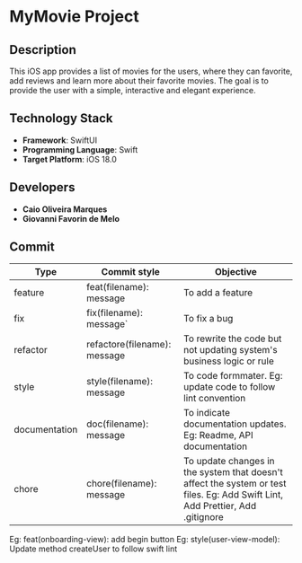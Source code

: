 # MyMovie Project

## Description
This iOS app provides a list of movies for the users, where they can favorite, add reviews and learn more about their favorite movies. The goal is to provide the user with a simple, interactive and elegant experience.

## Technology Stack
- **Framework**: SwiftUI
- **Programming Language**: Swift
- **Target Platform**: iOS 18.0

## Developers
- **Caio Oliveira Marques**
- **Giovanni Favorin de Melo**
  
## Commit
| Type | Commit style | Objective
| -------- | -------- | -------- |
| feature | feat(filename): message | To add a feature |
| fix | fix(filename): message` | To fix a bug |
| refactor | refactore(filename): message | To rewrite the code but not updating system's business logic or rule |
| style | style(filename): message | To code formmater. Eg: update code to follow lint convention |
| documentation | doc(filename): message | To indicate documentation updates. Eg: Readme, API documentation |
| chore | chore(filename): message | To update changes in the system that doesn't affect the system or test files. Eg: Add Swift Lint, Add Prettier, Add .gitignore |

Eg: feat(onboarding-view): add begin button
Eg: style(user-view-model): Update method createUser to follow swift lint
